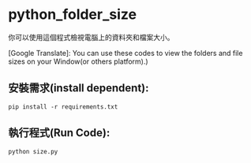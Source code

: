 # python_folder_size
你可以使用這個程式檢視電腦上的資料夾和檔案大小。

[Google Translate]: You can use these codes to view the folders and file sizes on your Window(or others platform).)

## 安裝需求(install dependent):
```
pip install -r requirements.txt
```

## 執行程式(Run Code):
```
python size.py
```
